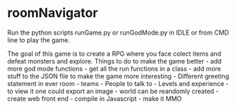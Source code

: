 # roomNavigator
Run the python scripts runGame.py or runGodMode.py in IDLE or from CMD line to play the game.

The goal of this game is to create a RPG where you face colect items and defeat monsters and explore.
Things to do to make the game better
    - add more god mode functions
    - get all the run functions in a class
    - add more stuff to the JSON file to make the game more interesting
    - Different greeting statement in ever room
    - teams
    - People to talk to
    - Levels and experience
    - to view it one could export an image
    - world can be reandomly created
    - create web front end
    - compile in  Javascript
    - make it MMO
